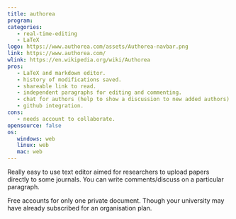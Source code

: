 ```yaml
---
title: authorea
program:
categories:
   - real-time-editing
   - LaTeX
logo: https://www.authorea.com/assets/Authorea-navbar.png
link: https://www.authorea.com/
wlink: https://en.wikipedia.org/wiki/Authorea
pros:
   - LaTeX and markdown editor.
   - history of modifications saved.
   - shareable link to read.
   - independent paragraphs for editing and commenting.
   - chat for authors (help to show a discussion to new added authors).
   - github integration.
cons:
   - needs account to collaborate.
opensource: false
os:
   windows: web
   linux: web
   mac: web
---
```


Really easy to use text editor aimed for researchers to upload papers directly
to some journals. You can write comments/discuss on a particular paragraph.

Free accounts for only one private document. Though your university may have
already subscribed for an organisation plan.
